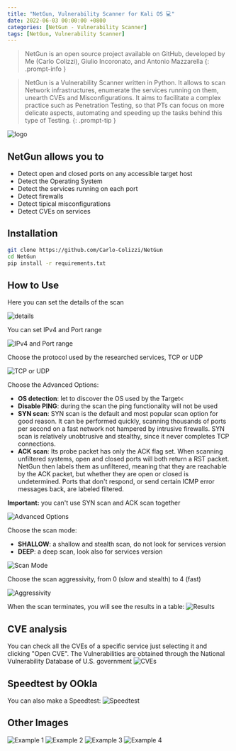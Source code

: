 ```yaml
---
title: "NetGun, Vulnerability Scanner for Kali OS ​💻​"
date: 2022-06-03 00:00:00 +0800
categories: [NetGun - Vulnerability Scanner]
tags: [NetGun, Vulnerability Scanner]
---
```


> NetGun is an open source project available on GitHub, developed by Me (Carlo Colizzi), Giulio Incoronato, and Antonio Mazzarella
{: .prompt-info } 

> NetGun is a Vulnerability Scanner written in Python. It allows to scan Network infrastructures, enumerate the services running on them, unearth CVEs and Misconfigurations. It aims to facilitate a complex practice such as Penetration Testing, so that PTs can focus on more delicate aspects, automating and speeding up the tasks behind this type of Testing.
{: .prompt-tip } 

![logo](https://raw.githubusercontent.com/Carlo-Colizzi/NetGun/main/source_code/persistence/storage/assets/netgun_logo.png)

## NetGun allows you to
- Detect open and closed ports on any accessible target host
- Detect the Operating System
- Detect the services running  on each port
- Detect firewalls
- Detect tipical misconfigurations
- Detect CVEs on services


## Installation
```bash
git clone https://github.com/Carlo-Colizzi/NetGun
cd NetGun
pip install -r requirements.txt
```

## How to Use
Here you can set the details of the scan

![details](https://raw.githubusercontent.com/Carlo-Colizzi/NetGun/main/source_code/persistence/storage/assets/scan_details.png)


You can set IPv4 and Port range

![IPv4 and Port range](https://raw.githubusercontent.com/Carlo-Colizzi/NetGun/main/source_code/persistence/storage/assets/set_ip_and_ports.png)


Choose the protocol used by the researched services, TCP or UDP

![TCP or UDP](https://raw.githubusercontent.com/Carlo-Colizzi/NetGun/main/source_code/persistence/storage/assets/protocol.png)


Choose the Advanced Options:
- **OS detection**: let to discover the OS used by the Target<
- **Disable PING**: during the scan the ping functionality will not be used
- **SYN scan**: SYN scan is the default and most popular scan option for good reason. It can be performed quickly, scanning thousands of ports per second on a fast network not hampered by intrusive firewalls. SYN scan is relatively unobtrusive and stealthy, since it never completes TCP connections.
- **ACK scan**:  Its probe packet has only the ACK flag set. When scanning unfiltered systems, open and closed ports will both return a RST packet. NetGun then labels them as unfiltered, meaning that they are reachable by the ACK packet, but whether they are open or closed is undetermined. Ports that don't respond, or send certain ICMP error messages back, are labeled filtered.

**Important:**   you can't use SYN scan and ACK scan together

![Advanced Options](https://raw.githubusercontent.com/Carlo-Colizzi/NetGun/main/source_code/persistence/storage/assets/advanced_options.png)


Choose the scan mode:
- **SHALLOW**: a shallow and stealth scan, do not look for services version
- **DEEP**: a deep scan, look also for services version

![Scan Mode](https://raw.githubusercontent.com/Carlo-Colizzi/NetGun/main/source_code/persistence/storage/assets/set_deep_or_shallow.png)


Choose the scan aggressivity, from 0 (slow and stealth) to 4 (fast)

![Aggressivity](https://raw.githubusercontent.com/Carlo-Colizzi/NetGun/main/source_code/persistence/storage/assets/scan_aggressivity.png)


When the scan terminates, you will see the results in a table:
![Results](https://raw.githubusercontent.com/Carlo-Colizzi/NetGun/main/source_code/persistence/storage/assets/scan_result.png)


## CVE analysis
You can check all the CVEs of a specific service just selecting it and clicking "Open CVE". The Vulnerabilities are obtained through the National Vulnerability Database of U.S. government
![CVEs](https://raw.githubusercontent.com/Carlo-Colizzi/NetGun/main/source_code/persistence/storage/assets/search_cve.png)


## Speedtest by OOkla
You can also make a Speedtest:
![Speedtest](https://raw.githubusercontent.com/Carlo-Colizzi/NetGun/main/source_code/persistence/storage/assets/speedtest.png)


## Other Images
![Example 1](https://raw.githubusercontent.com/Carlo-Colizzi/NetGun/main/source_code/persistence/storage/assets/scan_loading.png)
![Example 2](https://raw.githubusercontent.com/Carlo-Colizzi/NetGun/main/source_code/persistence/storage/assets/scan_and_cve_view.png)
![Example 3](https://raw.githubusercontent.com/Carlo-Colizzi/NetGun/main/source_code/persistence/storage/assets/welcome.png)
![Example 4](https://raw.githubusercontent.com/Carlo-Colizzi/NetGun/main/source_code/persistence/storage/assets/scan_view.png)

